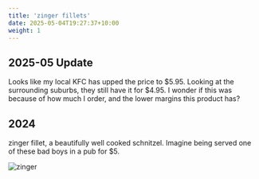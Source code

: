 ```yaml
---
title: 'zinger fillets'
date: 2025-05-04T19:27:37+10:00
weight: 1
---
```


## 2025-05 Update 
Looks like my local KFC has upped the price to $5.95. Looking at the surrounding suburbs, they still have it for $4.95. 
I wonder if this was because of how much I order, and the lower margins this product has?

## 2024

zinger fillet, a beautifully well cooked schnitzel. Imagine being served one of these bad boys in a pub for $5. 

![zinger](../images/zinger2.png)
